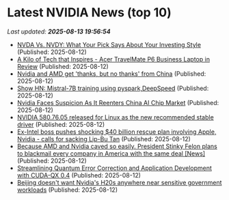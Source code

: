 # Latest NVIDIA News (top 10)
_Last updated: **2025-08-13 19:56:54**_

- [NVDA Vs. NVDY: What Your Pick Says About Your Investing Style](https://www.forbes.com/sites/investor-hub/article/nvda-vs-nvdy-which-is-better-nvidia-stock-buy/) (Published: 2025-08-12)
- [A Kilo of Tech that Inspires - Acer TravelMate P6 Business Laptop in Review](https://www.notebookcheck.net/A-Kilo-of-Tech-that-Inspires-Acer-TravelMate-P6-Business-Laptop-in-Review.1085306.0.html) (Published: 2025-08-12)
- [Nvidia and AMD get 'thanks, but no thanks' from China](https://biztoc.com/x/00ec03741cbc8b8d) (Published: 2025-08-12)
- [Show HN: Mistral-7B training using pyspark,DeepSpeed](https://github.com/genji970/sllm-mistralai-7B_training_using_pyspark-DeepSpeed) (Published: 2025-08-12)
- [Nvidia Faces Suspicion As It Reenters China AI Chip Market](https://biztoc.com/x/7a4c44f7bad4284b) (Published: 2025-08-12)
- [NVIDIA 580.76.05 released for Linux as the new recommended stable driver](https://www.gamingonlinux.com/2025/08/nvidia-580-76-05-released-for-linux-as-the-new-recommended-stable-driver/.) (Published: 2025-08-12)
- [Ex-Intel boss pushes shocking $40 billion rescue plan involving Apple, Nvidia - calls for sacking Lip-Bu Tan](https://economictimes.indiatimes.com/news/international/us/intel-40-billion-rescue-plan-ex-intel-boss-pushes-shocking-40-billion-rescue-plan-involving-apple-nvidia-calls-for-sacking-lip-bu-tan/articleshow/123261685.cms) (Published: 2025-08-12)
- [Because AMD and Nvidia caved so easily. President Stinky Felon plans to blackmail every company in America with the same deal [News]](https://www.fark.com/comments/13774956/Because-AMD-Nvidia-caved-so-easily-President-Stinky-Felon-plans-to-blackmail-every-company-in-America-with-same-deal) (Published: 2025-08-12)
- [Streamlining Quantum Error Correction and Application Development with CUDA-QX 0.4](https://developer.nvidia.com/blog/streamlining-quantum-error-correction-and-application-development-with-cuda-qx-0-4/) (Published: 2025-08-12)
- [Beijing doesn't want Nvidia's H20s anywhere near sensitive government workloads](https://biztoc.com/x/c914a2af4523125d) (Published: 2025-08-12)
